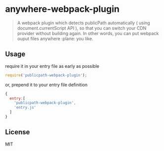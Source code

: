 # anywhere-webpack-plugin
> A webpack plugin which detects publicPath automatically ( using document.currentScript API ),
> so that you can switch your CDN provider without building again.
> In other words, you can put webpack ouput files anywhere :plane: you like.

## Usage

require it in your entry file as early as possible

```js
require('publicpath-webpack-plugin');
```

or, prepend it to your entry file definition

```js
{
  entry:[
    'publicpath-webpack-plugin',
    'entry.js'
  ]
}
```

## License

MIT